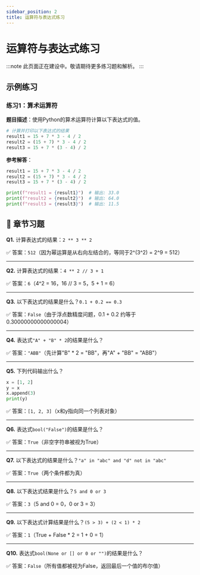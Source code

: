 ```yaml
---
sidebar_position: 2
title: 运算符与表达式练习
---
```


# 运算符与表达式练习

:::note
此页面正在建设中。敬请期待更多练习题和解析。
:::

## 示例练习

### 练习1：算术运算符

**题目描述**：使用Python的算术运算符计算以下表达式的值。

```python
# 计算并打印以下表达式的结果
result1 = 15 + 7 * 3 - 4 / 2
result2 = (15 + 7) * 3 - 4 / 2
result3 = 15 + 7 * (3 - 4) / 2
```

**参考解答**：
```python
result1 = 15 + 7 * 3 - 4 / 2
result2 = (15 + 7) * 3 - 4 / 2
result3 = 15 + 7 * (3 - 4) / 2

print(f"result1 = {result1}")  # 输出: 33.0
print(f"result2 = {result2}")  # 输出: 64.0
print(f"result3 = {result3}")  # 输出: 11.5
``` 

## 📝 章节习题

**Q1.** 计算表达式的结果：`2 ** 3 ** 2`

✅ 答案：`512`（因为幂运算是从右向左结合的，等同于2^(3^2) = 2^9 = 512）

---

**Q2.** 计算表达式的结果：`4 ** 2 // 3 + 1`

✅ 答案：`6`（4^2 = 16，16 // 3 = 5，5 + 1 = 6）

---

**Q3.** 以下表达式的结果是什么？`0.1 + 0.2 == 0.3`

✅ 答案：`False`（由于浮点数精度问题，0.1 + 0.2 约等于 0.30000000000000004）

---

**Q4.** 表达式`"A" + "B" * 2`的结果是什么？

✅ 答案：`"ABB"`（先计算"B" * 2 = "BB"，再"A" + "BB" = "ABB"）

---

**Q5.** 下列代码输出什么？
```python
x = [1, 2]
y = x
x.append(3)
print(y)
```

✅ 答案：`[1, 2, 3]`（x和y指向同一个列表对象）

---

**Q6.** 表达式`bool("False")`的结果是什么？

✅ 答案：`True`（非空字符串被视为True）

---

**Q7.** 以下表达式的结果是什么？`"a" in "abc" and "d" not in "abc"`

✅ 答案：`True`（两个条件都为真）

---

**Q8.** 以下表达式结果是什么？`5 and 0 or 3`

✅ 答案：`3`（5 and 0 = 0，0 or 3 = 3）

---

**Q9.** 以下表达式计算结果是什么？`(5 > 3) + (2 < 1) * 2`

✅ 答案：`1`（True + False * 2 = 1 + 0 = 1）

---

**Q10.** 表达式`bool(None or [] or 0 or "")`的结果是什么？

✅ 答案：`False`（所有值都被视为False，返回最后一个值的布尔值）